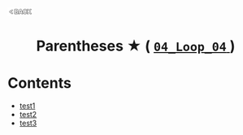 <p align="left">
  <a href="../README.md">
    <img src="../../Z99-OTHERS/00-common/00-back.png" style="width:10%">
  </a>
</p>

<div align="center">
  <h1>
    Parentheses ★ (
      <a href="https://drive.google.com/file/d/1a47SEUtNOaMysUlkEDMwawdue-2c9A4A/view?usp=drive_link">
        <code>04_Loop_04</code>
      </a>
    )
  </h1>
</div>

# Contents

-   [test1]()
-   [test2]()
-   [test3]()
